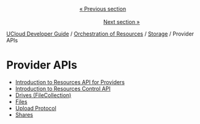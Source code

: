 <p align='center'>
<a href='/docs/developer-guide/orchestration/storage/metadata/documents.md'>« Previous section</a>
&nbsp;&nbsp;&nbsp;&nbsp;&nbsp;&nbsp;&nbsp;&nbsp;&nbsp;&nbsp;&nbsp;&nbsp;&nbsp;&nbsp;&nbsp;&nbsp;&nbsp;&nbsp;&nbsp;&nbsp;&nbsp;&nbsp;&nbsp;&nbsp;&nbsp;&nbsp;&nbsp;&nbsp;&nbsp;&nbsp;&nbsp;&nbsp;&nbsp;&nbsp;&nbsp;&nbsp;&nbsp;&nbsp;&nbsp;&nbsp;&nbsp;&nbsp;&nbsp;&nbsp;&nbsp;&nbsp;&nbsp;&nbsp;&nbsp;&nbsp;&nbsp;&nbsp;&nbsp;&nbsp;&nbsp;&nbsp;&nbsp;&nbsp;&nbsp;&nbsp;&nbsp;&nbsp;&nbsp;&nbsp;&nbsp;&nbsp;&nbsp;&nbsp;&nbsp;&nbsp;&nbsp;&nbsp;&nbsp;&nbsp;&nbsp;&nbsp;&nbsp;&nbsp;&nbsp;&nbsp;&nbsp;&nbsp;&nbsp;&nbsp;&nbsp;&nbsp;&nbsp;&nbsp;&nbsp;&nbsp;&nbsp;&nbsp;&nbsp;&nbsp;&nbsp;&nbsp;&nbsp;&nbsp;&nbsp;&nbsp;&nbsp;&nbsp;&nbsp;&nbsp;&nbsp;&nbsp;&nbsp;&nbsp;&nbsp;&nbsp;&nbsp;&nbsp;&nbsp;&nbsp;&nbsp;&nbsp;&nbsp;&nbsp;&nbsp;&nbsp;&nbsp;&nbsp;&nbsp;&nbsp;&nbsp;&nbsp;&nbsp;&nbsp;&nbsp;&nbsp;&nbsp;&nbsp;&nbsp;&nbsp;&nbsp;&nbsp;&nbsp;&nbsp;&nbsp;&nbsp;&nbsp;&nbsp;&nbsp;&nbsp;&nbsp;&nbsp;&nbsp;&nbsp;&nbsp;&nbsp;&nbsp;&nbsp;&nbsp;<a href='/docs/developer-guide/orchestration/storage/providers/resources.md'>Next section »</a>
</p>


[UCloud Developer Guide](/docs/developer-guide/README.md) / [Orchestration of Resources](/docs/developer-guide/orchestration/README.md) / [Storage](/docs/developer-guide/orchestration/storage/README.md) / Provider APIs
# Provider APIs

 - [Introduction to Resources API for Providers](/docs/developer-guide/orchestration/storage/providers/resources.md)
 - [Introduction to Resources Control API](/docs/developer-guide/orchestration/storage/providers/control.md)
 - [Drives (FileCollection)](/docs/developer-guide/orchestration/storage/providers/drives/README.md)
 - [Files](/docs/developer-guide/orchestration/storage/providers/files/README.md)
 - [Upload Protocol](/docs/developer-guide/orchestration/storage/providers/upload.md)
 - [Shares](/docs/developer-guide/orchestration/storage/providers/shares/README.md)
